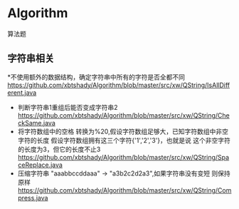 # Algorithm
算法题

## 字符串相关
*不使用额外的数据结构，确定字符串中所有的字符是否全都不同
https://github.com/xbtshady/Algorithm/blob/master/src/xw/QString/IsAllDifferent.java
* 判断字符串1重组后能否变成字符串2
https://github.com/xbtshady/Algorithm/blob/master/src/xw/QString/CheckSame.java
* 将字符数组中的空格 转换为%20,假设字符数组足够大，已知字符数组中非空字符的长度
假设字符数组拥有这三个字符{'1','2','3'}，也就是说 这个非空字符的长度为3，但它的长度不止3
https://github.com/xbtshady/Algorithm/blob/master/src/xw/QString/SpaceReplace.java
* 压缩字符串 "aaabbccddaaa" -> "a3b2c2d2a3",如果字符串没有变短 则保持原样
https://github.com/xbtshady/Algorithm/blob/master/src/xw/QString/Compress.java

